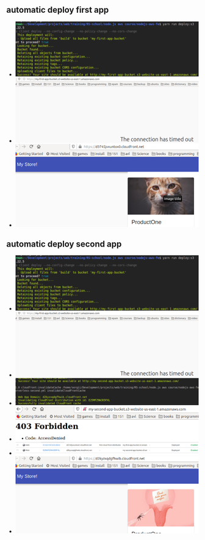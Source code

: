 ## automatic deploy first app

 - <img src="../images/Screenshot from 2020-10-20 22-56-40.png">
 - <img src="../images/Screenshot from 2020-10-20 22-57-44.png">
 - <img src="../images/Screenshot from 2020-10-20 23-01-06.png">

## automatic deploy second app

 - <img src="../images/Screenshot from 2020-10-20 22-56-40.png">
 - <img src="../images/Screenshot from 2020-10-20 22-57-44.png">
 - <img src="../images/Screenshot from 2020-10-20 22-58-54.png">
 - <img src="../images/Screenshot from 2020-10-20 22-59-39.png">
 - <img src="../images/Screenshot from 2020-10-20 23-00-06.png">
 - <img src="../images/Screenshot from 2020-10-20 23-01-28.png">
